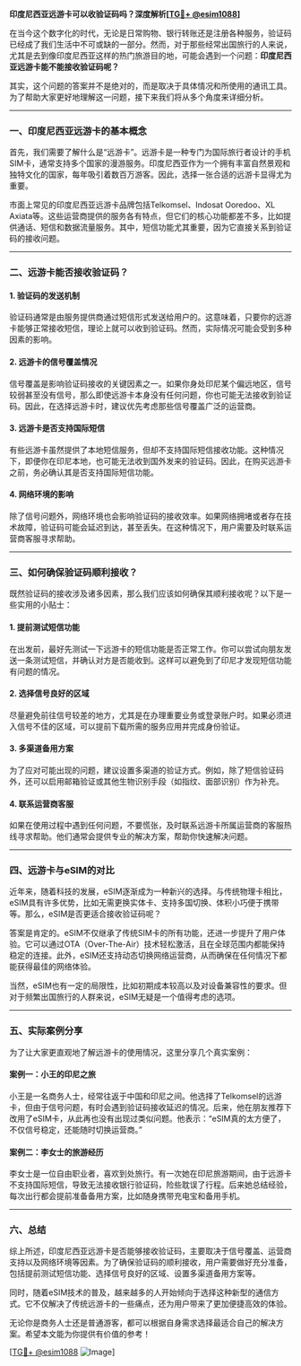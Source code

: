 **印度尼西亚远游卡可以收验证码吗？深度解析[[TG💪+ @esim1088](https://t.me/s/esim1088)]**

在当今这个数字化的时代，无论是日常购物、银行转账还是注册各种服务，验证码已经成了我们生活中不可或缺的一部分。然而，对于那些经常出国旅行的人来说，尤其是去到像印度尼西亚这样的热门旅游目的地，可能会遇到一个问题：**印度尼西亚远游卡能不能接收验证码呢？**

其实，这个问题的答案并不是绝对的，而是取决于具体情况和所使用的通讯工具。为了帮助大家更好地理解这一问题，接下来我们将从多个角度来详细分析。

---

### **一、印度尼西亚远游卡的基本概念**

首先，我们需要了解什么是“远游卡”。远游卡是一种专门为国际旅行者设计的手机SIM卡，通常支持多个国家的漫游服务。印度尼西亚作为一个拥有丰富自然景观和独特文化的国家，每年吸引着数百万游客。因此，选择一张合适的远游卡显得尤为重要。

市面上常见的印度尼西亚远游卡品牌包括Telkomsel、Indosat Ooredoo、XL Axiata等。这些运营商提供的服务各有特点，但它们的核心功能都差不多，比如提供通话、短信和数据流量服务。其中，短信功能尤其重要，因为它直接关系到验证码的接收问题。

---

### **二、远游卡能否接收验证码？**

#### **1. 验证码的发送机制**
验证码通常是由服务提供商通过短信形式发送给用户的。这意味着，只要你的远游卡能够正常接收短信，理论上就可以收到验证码。然而，实际情况可能会受到多种因素的影响。

#### **2. 远游卡的信号覆盖情况**
信号覆盖是影响验证码接收的关键因素之一。如果你身处印尼某个偏远地区，信号较弱甚至没有信号，那么即使远游卡本身没有任何问题，你也可能无法接收到验证码。因此，在选择远游卡时，建议优先考虑那些信号覆盖广泛的运营商。

#### **3. 远游卡是否支持国际短信**
有些远游卡虽然提供了本地短信服务，但却不支持国际短信接收功能。这种情况下，即便你在印尼本地，也可能无法收到国外发来的验证码。因此，在购买远游卡之前，务必确认其是否支持国际短信功能。

#### **4. 网络环境的影响**
除了信号问题外，网络环境也会影响验证码的接收效率。如果网络拥堵或者存在技术故障，验证码可能会延迟到达，甚至丢失。在这种情况下，用户需要及时联系运营商客服寻求帮助。

---

### **三、如何确保验证码顺利接收？**

既然验证码的接收涉及诸多因素，那么我们应该如何确保其顺利接收呢？以下是一些实用的小贴士：

#### **1. 提前测试短信功能**
在出发前，最好先测试一下远游卡的短信功能是否正常工作。你可以尝试向朋友发送一条测试短信，并确认对方是否能收到。这样可以避免到了印尼才发现短信功能有问题的情况。

#### **2. 选择信号良好的区域**
尽量避免前往信号较差的地方，尤其是在办理重要业务或登录账户时。如果必须进入信号不佳的区域，可以提前下载所需的服务应用并完成身份验证。

#### **3. 多渠道备用方案**
为了应对可能出现的问题，建议设置多渠道的验证方式。例如，除了短信验证码外，还可以启用邮箱验证或其他生物识别手段（如指纹、面部识别）作为补充。

#### **4. 联系运营商客服**
如果在使用过程中遇到任何问题，不要慌张，及时联系远游卡所属运营商的客服热线寻求帮助。他们通常会提供专业的解决方案，帮助你快速解决问题。

---

### **四、远游卡与eSIM的对比**

近年来，随着科技的发展，eSIM逐渐成为一种新兴的选择。与传统物理卡相比，eSIM具有许多优势，比如无需更换实体卡、支持多国切换、体积小巧便于携带等。那么，eSIM是否更适合接收验证码呢？

答案是肯定的。eSIM不仅继承了传统SIM卡的所有功能，还进一步提升了用户体验。它可以通过OTA（Over-The-Air）技术轻松激活，且在全球范围内都能保持稳定的连接。此外，eSIM还支持动态切换网络运营商，从而确保在任何情况下都能获得最佳的网络体验。

当然，eSIM也有一定的局限性，比如初期成本较高以及对设备兼容性的要求。但对于频繁出国旅行的人群来说，eSIM无疑是一个值得考虑的选项。

---

### **五、实际案例分享**

为了让大家更直观地了解远游卡的使用情况，这里分享几个真实案例：

#### **案例一：小王的印尼之旅**
小王是一名商务人士，经常往返于中国和印尼之间。他选择了Telkomsel的远游卡，但由于信号问题，有时会遇到验证码接收延迟的情况。后来，他在朋友推荐下改用了eSIM卡，从此再也没有出现过类似问题。他表示：“eSIM真的太方便了，不仅信号稳定，还能随时切换运营商。”

#### **案例二：李女士的旅游经历**
李女士是一位自由职业者，喜欢到处旅行。有一次她在印尼旅游期间，由于远游卡不支持国际短信，导致无法接收银行验证码，险些耽误了行程。后来她总结经验，每次出行都会提前准备备用方案，比如随身携带充电宝和备用手机。

---

### **六、总结**

综上所述，印度尼西亚远游卡是否能够接收验证码，主要取决于信号覆盖、运营商支持以及网络环境等因素。为了确保验证码的顺利接收，用户需要做好充分准备，包括提前测试短信功能、选择信号良好的区域、设置多渠道备用方案等。

同时，随着eSIM技术的普及，越来越多的人开始倾向于选择这种新型的通信方式。它不仅解决了传统远游卡的一些痛点，还为用户带来了更加便捷高效的体验。

无论你是商务人士还是普通游客，都可以根据自身需求选择最适合自己的解决方案。希望本文能为你提供有价值的参考！

[[TG💪+ @esim1088](https://t.me/s/esim1088) ![Image](https://i.postimg.cc/4NQfJmqS/Snipaste-2025-05-13-00-14-12.png)]